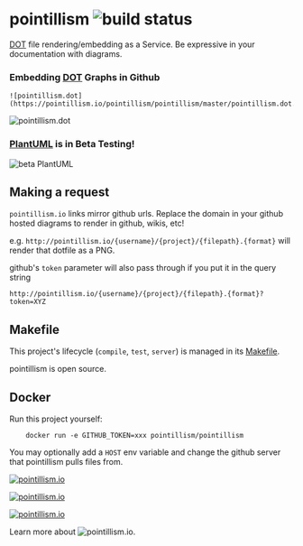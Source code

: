 # pointillism ![build status](https://circleci.com/gh/pointillism/pointillism.svg?style=svg)

[DOT](https://en.wikipedia.org/wiki/DOT_(graph_description_language)) file rendering/embedding as a Service.
Be expressive in your documentation with diagrams.

### Embedding [DOT](https://en.wikipedia.org/wiki/DOT_(graph_description_language)) Graphs in Github

```
![pointillism.dot](https://pointillism.io/pointillism/pointillism/master/pointillism.dot.svg)
```

![pointillism.dot](https://pointillism.io/pointillism/pointillism/master/pointillism.dot.svg)


### [PlantUML](https://plantuml.com/) is in Beta Testing!

![beta PlantUML](https://pointillism.io/pointillism/pointillism/blob/master/resources/plant/pointillism.pu.svg)

## Making a request

`pointillism.io` links mirror github urls.  Replace the domain in your github hosted diagrams 
to render in github, wikis, etc!


e.g. `http://pointillism.io/{username}/{project}/{filepath}.{format}` will render that dotfile as a PNG.

github's `token` parameter will also pass through if you put it in the query string

```
http://pointillism.io/{username}/{project}/{filepath}.{format}?token=XYZ
```

## Makefile

This project's lifecycle (`compile`, `test`, `server`) is managed in its [Makefile](https://github.com/pointillism/pointillism/blob/master/Makefile).

pointillism is open source.

## Docker

Run this project yourself:

```
    docker run -e GITHUB_TOKEN=xxx pointillism/pointillism
```

You may optionally add a `HOST` env variable and change the github server that pointillism pulls files from.


[
![pointillism.io](https://pointillism.io/trevorgrayson/pointillism/master//tmp/pointillism_prs/trevorgrayson/pointillism/other-branch.dot.svg?theme=auto)
](https://pointillism.io/trevorgrayson/pointillism/master//tmp/pointillism_prs/trevorgrayson/pointillism/other-branch.dot.html)

[
![pointillism.io](https://pointillism.io/trevorgrayson/pointillism/master//tmp/pointillism_prs/trevorgrayson/pointillism/example.dot.svg?theme=auto)
](https://pointillism.io/trevorgrayson/pointillism/master//tmp/pointillism_prs/trevorgrayson/pointillism/example.dot.html)

[
![pointillism.io](https://pointillism.io/trevorgrayson/pointillism/master//tmp/pointillism_prs/trevorgrayson/pointillism/pointillism.dot.svg?theme=auto)
](https://pointillism.io/trevorgrayson/pointillism/master//tmp/pointillism_prs/trevorgrayson/pointillism/pointillism.dot.html)

Learn more about ![pointillism.io](https://pointillism.io).
